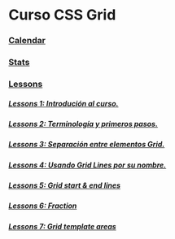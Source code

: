 # Curso CSS Grid

### [Calendar](./calendar)

### [Stats](./stats)

### [Lessons](./Lessons)

##### [Lessons 1: Introdución al curso.](./Lessons/Lessons-1-Introdución-al-curso)

##### [Lessons 2: Terminología y primeros pasos.](./Lessons/Lessons-2-Terminología-y-primeros-pasos)

##### [Lessons 3: Separación entre elementos Grid.](./Lessons/Lessons-3-Separación-entre-elementos-Grid)

##### [Lessons 4: Usando Grid Lines por su nombre.](./Lessons/Lessons-4-Usando-Grid-Lines-por-su-nombre)

##### [Lessons 5: Grid start & end lines](./Lessons/Lessons-5-Grid-start-&-end-lines)

##### [Lessons 6: Fraction](./Lessons/Lessons-6-Fraction)

##### [Lessons 7: Grid template areas](./Lessons/Lessons-7-Grid-template-areas)